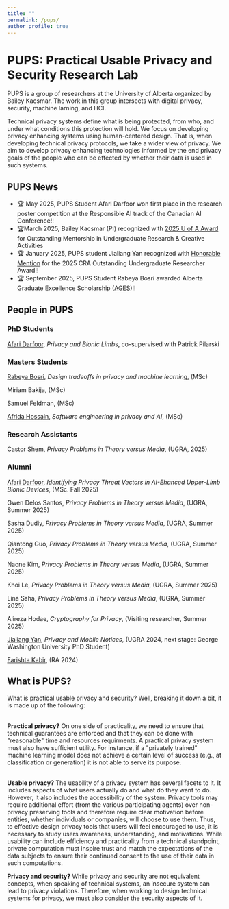 ```yaml
---
title: ""
permalink: /pups/
author_profile: true
---
```


<h1> PUPS: Practical Usable Privacy and Security Research Lab</h1>
PUPS is a group of researchers at the University of Alberta organized by Bailey Kacsmar. The work in this group intersects with digital privacy, security, machine larning, and HCI.

Technical privacy systems define what is being protected, from who, and under what conditions this protection will hold. We focus on developing privacy enhancing systems using human-centered design. That is, when developing technical privacy protocols, we take a wider view of privacy. We aim to develop privacy enhancing technologies informed by the end privacy goals of the people who can be effected by whether their data is used in such systems.


<!--<strike>Undergraduate positions are available for Summer 2025. You can apply through this <a href="https://docs.google.com/forms/d/e/1FAIpQLSdjsM8GRCPVVi8W8ULXuX0cGUr9cwGwiIB1O1j9j31i8t0MgA/viewform?usp=header">form</a>. </strike>-->

<h2>PUPS News</h2>
<ul>
 <li>&#x1F3C6; May 2025, PUPS Student Afari Darfoor won first place in the research poster competition at
the Responsible AI track of the Canadian AI Conference!! </li>
 <li>&#x1F3C6;March 2025, Bailey Kacsmar (PI) recognized with <a href="https://www.ualberta.ca/en/current-students/undergraduate-research-initiative/navigating-research-process/mentor-award.html"> 2025 U of A Award</a> for Outstanding Mentorship in Undergraduate Research & Creative Activities</li>
 <li>&#x1F3C6; January 2025, PUPS student Jialiang Yan recognized with <a href="https://www.ualberta.ca/en/computing-science/news-and-events/news/2025/january/jialiang-yan-recognized-with-honorable-mention-for-the-2025-outstanding-undergraduate-researcher-award.html">Honorable Mention</a>  for the 2025 CRA Outstanding Undergraduate Researcher Award!!</li>
<li>&#x1F3C6; September 2025, PUPS Student Rabeya Bosri awarded Alberta Graduate Excellence Scholarship (<a href="https://www.ualberta.ca/en/graduate-studies/fees-funding/scholarships-awards/alberta-graduate-excellence-scholarship.html">AGES</a>)!!</li>
</ul>

<h2>People in PUPS</h2>

<h3>PhD Students</h3>

[Afari Darfoor](http://kwesidarfoor.com/about), <i>Privacy and Bionic Limbs</i>, co-supervised with Patrick Pilarski

<h3>Masters Students</h3>

[Rabeya Bosri](https://rabeya-bosri.github.io/bosri/index.html), <i>Design tradeoffs in privacy and machine learning</i>, (MSc)

Miriam Bakija, (MSc)

<!--Gwen Delos Santos, (incoming MSc)-->

Samuel Feldman, (MSc)

[Afrida Hossain](https://afrida-hossain.github.io/website/), <i>Software engineering in privacy and AI</i>,  (MSc)

<!--Sara Jerin Prithila, (incoming MSc)-->
 
<h3>Research Assistants</h3> 

Castor Shem, <i>Privacy Problems in Theory versus Media</i>, (UGRA, 2025)

<!--<h3>Visiting Researchers</h3>-->



<h3>Alumni</h3>

[Afari Darfoor](http://kwesidarfoor.com/about), <i>Identifying Privacy Threat Vectors in AI-Ehanced Upper-Limb Bionic Devices</i>, (MSc. Fall 2025)

Gwen Delos Santos, <i>Privacy Problems in Theory versus Media</i>, (UGRA, Summer 2025)

Sasha Dudiy, <i>Privacy Problems in Theory versus Media</i>, (UGRA, Summer 2025)

Qiantong Guo, <i>Privacy Problems in Theory versus Media</i>,  (UGRA,  Summer 2025)

Naone Kim, <i>Privacy Problems in Theory versus Media</i>, (UGRA, Summer 2025)

Khoi Le, <i>Privacy Problems in Theory versus Media</i>, (UGRA, Summer 2025)

Lina Saha, <i>Privacy Problems in Theory versus Media</i>, (UGRA, Summer 2025)

Alireza Hodae, <i>Cryptography for Privacy</i>, (Visiting researcher, Summer 2025)

<a href="https://jialiangyan.vercel.app/">Jialiang Yan</a>, <i>Privacy and Mobile Notices</i>, (UGRA 2024, next stage: George Washington University PhD Student)


[Farishta Kabir](https://farishta4898.github.io/), (RA 2024)



 
 

 
<h2>What is PUPS?</h2>
What is practical usable privacy and security? Well, breaking it down a bit, it is made up of the following:
<!--
<img src="/files/cycle.png" alt="Human Centered Cycle" width="700"> 
</p>-->
<br/><br/>

<b>Practical privacy?</b>
On one side of practicality, we need to ensure that technical guarantees are enforced and that they can be done with "reasonable" time and resources requirments. A practical privacy system must also have sufficient utility. For instance, if a "privately trained" machine learning model does not achieve a certain level of success (e.g., at classification or generation) it is not able to serve its purpose. 
<br/><br/>

<b>Usable privacy?</b>
The usability of a privacy system has several facets to it. It includes aspects of what users actually do and what do they want to do. However, it also includes the accessibility of the system. Privacy tools may require additional effort (from the various participating agents) over non-privacy preserving tools and therefore require clear motivation before entities, whether individuals or companies, will choose to use them.
Thus, to effective design privacy tools that users will feel encouraged to use, it is necessary to study users awareness, understanding, and motivations.
While usability can include efficiency and practicality from a technical standpoint, private computation must inspire trust and match the expectations of the data subjects to ensure their continued consent to the use of their data in such computations. 


<b>Privacy and security?</b> While privacy and security are not equivalent concepts, when speaking of technical systems, an insecure system can lead to privacy violations. Therefore, when working to design technical systems for privacy, we must also consider the security aspects of it. 


